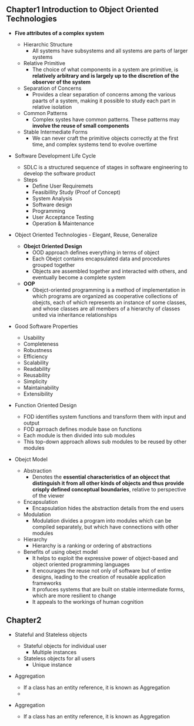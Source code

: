 ## Chapter1 Introduction to Object Oriented Technologies

- **Five attributes of a complex system**
  - Hierarchic Structure
    - All systems have subsystems and all systems are parts of larger systems
  - Relative Primitive
    - The choice of what components in a system are primitive, is **relatively
      arbitrary and is largely up to the discretion of the observer of the
      system**
  - Separation of Concerns
    - Provides a clear separation of concerns among the various paarts of a
      system, making it possible to study each part in relative isolation
  - Common Patterns
    - Complex systes have common patterns. These patterns may **involve the
      reuse of small components**
  - Stable Intermediate Forms
    - We can never craft the primitive objects correctly at the first time, and
      complex systems tend to evolve overtime
- Software Development Life Cycle

  - SDLC is a structured sequence of stages in software engineering to develop
    the software product
  - Steps
    - Define User Requiremets
    - Feasibillity Study (Proof of Concept)
    - System Analysis
    - Software design
    - Programming
    - User Acceptance Testing
    - Operation & Maintenance

- Object Oriented Technologies - Elegant, Reuse, Generalize
  - **Obejct Oriented Design**
    - OOD approach defines everything in terms of object
    - Each Obejct contains encapsulated data and procedures grouped together
    - Objects are assembled together and interacted with others, and eventually
      become a complete system
  - **OOP**
    - Obejct-oriented programming is a method of implementation in which
      programs are organized as cooperative collections of obejcts, each of
      which represents an instance of some classes, and whose classes are all
      members of a hierarchy of classes united via inheritance relationships
- Good Software Properties
  - Usability
  - Completeness
  - Robustness
  - Efficiency
  - Scalability
  - Readability
  - Reusability
  - Simplicity
  - Maintainability
  - Extensibility
- Function Oriented Design
  - FOD identifies system functions and transform them with input and output
  - FOD aprroach defines module base on functions
  - Each module is then divided into sub modules
  - This top-down approach allows sub modules to be reused by other modules
- Obejct Model
  - Abstraction
    - Denotes the **essential characteristics of an objecct that distinguish it
      from all other kinds of objects and thus provide crisply defined
      conceptual boundaries**, relative to perspective of the viewer
  - Encapsulation
    - Encapsulation hides the abstraction details from the end users
  - Modulation
    - Modulation divides a program into modules which can be compiled
      separately, but which have connections with other modules
  - Hierarchy
    - Hierarchy is a ranking or ordering of abstractions
  - Benefits of using obejct model
    - It helps to exploit the expressive power of object-based and object
      oriented programming languages
    - It encourages the reuse not only of software but of entire designs,
      leading to the creation of reusable application frameworks
    - It profuces systems that are built on stable intermediate forms, which are
      more resilient to change
    - It appeals to the workings of human cognition

## Chapter2

- Stateful and Stateless objects

  - Stateful objects for individual user
    - Multiple instances
  - Stateless objects for all users
    - Unique instance

- Aggregation
  - If a class has an entity reference, it is known as Aggregation
  -
- Aggregation
  - If a class has an entity reference, it is known as Aggregation
